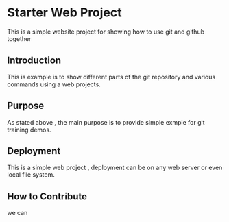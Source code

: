 # Starter Web Project
  This is a simple website project for showing how to use git and github together
 ## Introduction
This is example is to show different parts of the git repository and various commands using a web projects.

 ## Purpose
As stated above , the main purpose is to provide simple exmple for git training demos.
 ## Deployment
This is a simple web project , deployment can be on any web server or even local file system.
 ## How to Contribute
 we can
